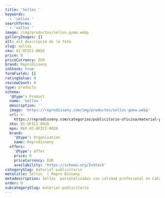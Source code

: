 ```yaml
---
title: 'Sellos '
keywords:
  - 'sellos '
searchTerms:
  - 'sellos '
image: /img/productos/sellos-goma.webp
galleryImages: []
alt: alt descripció de la foto
slug: sellos
sku: 01-OFICI-0026
price: 0
priceCurrency: EUR
brand: Reprodisseny
inStock: true
formFields: []
ratingValue: 0
reviewCount: 0
type: producto
schema:
  '@type': Product
  name: 'Sellos '
  description: ''
  image: 'https://reprodisseny.com/img/productos/sellos-goma.webp'
  url: >-
    https://reprodisseny.com/categorias/publicitario-oficina/material-publicitario/sellos
  sku: 01-OFICI-0026
  mpn: REF-01-OFICI-0026
  brand:
    '@type': Organization
    name: Reprodisseny
  offers:
    '@type': Offer
    price: 0
    priceCurrency: EUR
    availability: 'https://schema.org/InStock'
categorySlug: material-publicitario
metatitle: Sellos  | Repro Disseny
metadescription: Sellos  personalizadas con calidad profesional en Cataluña.
order: 0
subcategorySlug: material-publicitario
---
```


